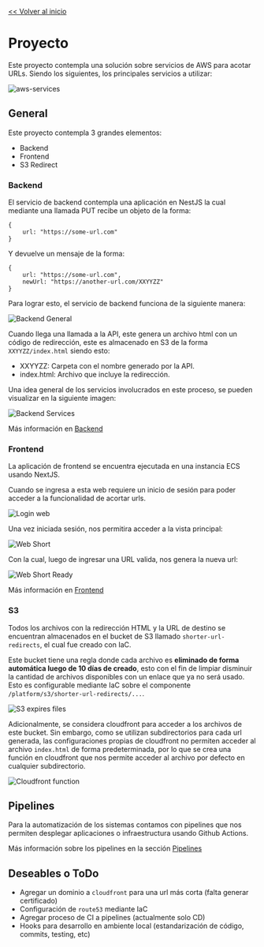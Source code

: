 [<< Volver al inicio](../README.md)
# Proyecto

Este proyecto contempla una solución sobre servicios de AWS para acotar URLs. Siendo los siguientes, los principales servicios a utilizar:

![aws-services](../assets/aws-services.png)


## General 
Este proyecto contempla 3 grandes elementos: 
- Backend
- Frontend
- S3 Redirect

### Backend
El servicio de backend contempla una aplicación en NestJS la cual mediante una llamada PUT recibe un objeto de la forma:

```
{
    url: "https://some-url.com"
}
```

Y devuelve un mensaje de la forma:

```
{
    url: "https://some-url.com",
    newUrl: "https://another-url.com/XXYYZZ"
}
```

Para lograr esto, el servicio de backend funciona de la siguiente manera:

![Backend General](../assets/backend-general.png)

Cuando llega una llamada a la API, este genera un archivo html con un código de redirección, este es almacenado en S3 de la forma `XXYYZZ/index.html` siendo esto:
- XXYYZZ: Carpeta con el nombre generado por la API.
- index.html: Archivo que incluye la redirección.

Una idea general de los servicios involucrados en este proceso, se pueden visualizar en la siguiente imagen:

![Backend Services](../assets/backend-services.png)


Más información en [Backend](backend/README.md)

### Frontend

La aplicación de frontend se encuentra ejecutada en una instancia ECS usando NextJS.

Cuando se ingresa a esta web requiere un inicio de sesión para poder acceder a la funcionalidad de acortar urls.

![Login web](../assets/web-login.png)

Una vez iniciada sesión, nos permitira acceder a la vista principal:

![Web Short](../assets/web-short.png)

Con la cual, luego de ingresar una URL valida, nos genera la nueva url:

![Web Short Ready](../assets/web-short-ready.png)

Más información en [Frontend](frontend/README.md)



### S3 
Todos los archivos con la redirección HTML y la URL de destino se encuentran almacenados en el bucket de S3 llamado `shorter-url-redirects`, el cual fue creado con IaC. 

Este bucket tiene una regla donde cada archivo es **eliminado de forma automática luego de 10 días de creado**, esto con el fin de limpiar disminuir la cantidad de archivos disponibles con un enlace que ya no será usado. Esto es configurable mediante IaC sobre el componente `/platform/s3/shorter-url-redirects/...`.

![S3 expires files](../assets/s3-expire-files.png)

Adicionalmente, se considera cloudfront para acceder a los archivos de este bucket. Sin embargo, como se utilizan subdirectorios para cada url generada, las configuraciones propias de cloudfront no permiten acceder al archivo `index.html` de forma predeterminada, por lo que se crea una función en cloudfront que nos permite acceder al archivo por defecto en cualquier subdirectorio.

![Cloudfront function](../assets/cloudfront-function.png)


## Pipelines

Para la automatización de los sistemas contamos con pipelines que nos permiten desplegar aplicaciones o infraestructura usando Github Actions.

Más información sobre los pipelines en la sección [Pipelines](../pipelines/README.md)

## Deseables o ToDo
- Agregar un dominio a `cloudfront` para una url más corta (falta generar certificado)
- Configuración de `route53` mediante IaC
- Agregar proceso de CI a pipelines (actualmente solo CD)
- Hooks para desarrollo en ambiente local (estandarización de código, commits, testing, etc)
